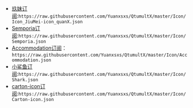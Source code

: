 - [玖妹订阅](https://raw.githubusercontent.com/Yuanxsxs/QtumultX/master/Icon/Icon_JiuMei-icon_quanX.json):`https://raw.githubusercontent.com/Yuanxsxs/QtumultX/master/Icon/Icon_JiuMei-icon_quanX.json`
- [Semporia订阅](https://raw.githubusercontent.com/Yuanxsxs/QtumultX/master/Icon/Semporia.json):`https://raw.githubusercontent.com/Yuanxsxs/QtumultX/master/Icon/Semporia.json`
- [Accommodation订阅](https://raw.githubusercontent.com/Yuanxsxs/QtumultX/master/Icon/Accommodation.json)：`https://raw.githubusercontent.com/Yuanxsxs/QtumultX/master/Icon/Accommodation.json`
- [小鲨鱼订阅](https://raw.githubusercontent.com/Yuanxsxs/QtumultX/master/Icon/Shark.json):`https://raw.githubusercontent.com/Yuanxsxs/QtumultX/master/Icon/Shark.json`
- [carton-icon订阅](https://raw.githubusercontent.com/Yuanxsxs/QtumultX/master/Icon/Carton-icon.json):`https://raw.githubusercontent.com/Yuanxsxs/QtumultX/master/Icon/Carton-icon.json`